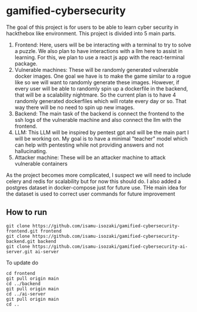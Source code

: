# gamified-cybersecurity

The goal of this project is for users to be able to learn cyber security in hackthebox like environment. This project is divided into 5 main parts.

1. Frontend: Here, users will be be interacting with a terminal to try to solve a puzzle. We also plan to have interactions with a llm here to assist in learning. For this, we plan to use a react js app with the react-terminal package.
2. Vulnerable machines: These will be randomly generated vulnerable docker images. One goal we have is to make the game similar to a rogue like so we will want to randomly generate these images. However, if every user will be able to randomly spin up a dockerfile in the backend, that will be a scalability nightmare. So the current plan is to have 4 randomly generated dockerfiles which will rotate every day or so. That way there will be no need to spin up new images.
3. Backend: The main task of the backend is connect the frontend to the ssh logs of the vulnerable machine and also connect the llm with the frontend.
4. LLM: This LLM will be inspired by pentest gpt and will be the main part I will be working on. My goal is to have a minimal "teacher" model which can help with pentesting while not providing answers and not hallucinating.
5. Attacker machine: These will be an attacker machine to attack vulnerable containers

As the project becomes more complicated, I suspect we will need to include celery and redis for scalability but for now this should do. I also added a postgres dataset in docker-compose just for future use. THe main idea for the dataset is used to correct user commands for future improvement

## How to run
```
git clone https://github.com/isamu-isozaki/gamified-cybersecurity-frontend.git frontend
git clone https://github.com/isamu-isozaki/gamified-cybersecurity-backend.git backend
git clone https://github.com/isamu-isozaki/gamified-cybersecurity-ai-server.git ai-server
```
To update do
```
cd frontend
git pull origin main
cd ../backend
git pull origin main
cd ../ai-server
git pull origin main
cd ..
```